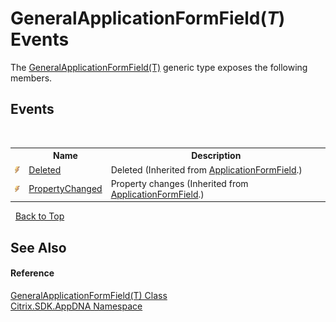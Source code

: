 # GeneralApplicationFormField(*T*) Events
 

The <a href="d7d23105-db92-1787-6b2a-2096ca9a9b1f">GeneralApplicationFormField(T)</a> generic type exposes the following members.


## Events
&nbsp;<table><tr><th></th><th>Name</th><th>Description</th></tr><tr><td>![Public event](media/pubevent.gif "Public event")</td><td><a href="907c48f9-b96d-5170-562e-9207627c3e02">Deleted</a></td><td>
Deleted
 (Inherited from <a href="cf0e2e3c-35e5-33f1-ec47-81035ed4081b">ApplicationFormField</a>.)</td></tr><tr><td>![Public event](media/pubevent.gif "Public event")</td><td><a href="3d29caf6-b43c-9aa8-e59f-9195f3a51dd7">PropertyChanged</a></td><td>
Property changes
 (Inherited from <a href="cf0e2e3c-35e5-33f1-ec47-81035ed4081b">ApplicationFormField</a>.)</td></tr></table>&nbsp;
<a href="#generalapplicationformfield(*t*)-events">Back to Top</a>

## See Also


#### Reference
<a href="d7d23105-db92-1787-6b2a-2096ca9a9b1f">GeneralApplicationFormField(T) Class</a><br /><a href="fe2d265b-410b-8b11-1eb4-a790e0b062bf">Citrix.SDK.AppDNA Namespace</a><br />